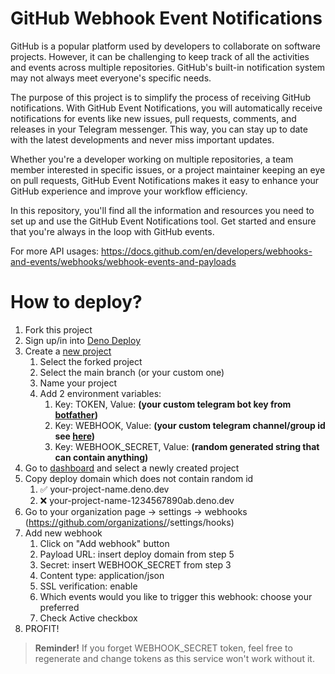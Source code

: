 # GitHub Webhook Event Notifications

GitHub is a popular platform used by developers to collaborate on software projects.
However, it can be challenging to keep track of all the activities and events across multiple repositories.
GitHub's built-in notification system may not always meet everyone's specific needs.

The purpose of this project is to simplify the process of receiving GitHub notifications.
With GitHub Event Notifications, you will automatically receive notifications for events like new issues,
pull requests, comments, and releases in your Telegram messenger.
This way, you can stay up to date with the latest developments and never miss important updates.

Whether you're a developer working on multiple repositories,
a team member interested in specific issues, or a project maintainer keeping an eye on pull requests,
GitHub Event Notifications makes it easy to enhance your GitHub experience and improve your workflow efficiency.

In this repository, you'll find all the information and resources you need to set up
and use the GitHub Event Notifications tool. Get started and ensure that you're always
in the loop with GitHub events.

For more API usages:
https://docs.github.com/en/developers/webhooks-and-events/webhooks/webhook-events-and-payloads

# How to deploy?

1. Fork this project
2. Sign up/in into [Deno Deploy](https://deno.com/deploy)
3. Create a [new project](https://dash.deno.com/new)
   1. Select the forked project
   2. Select the main branch (or your custom one)
   3. Name your project
   4. Add 2 environment variables:
      1. Key: TOKEN, Value: **(your custom telegram bot key from [botfather](https://t.me/botfather))**
      2. Key: WEBHOOK, Value: **(your custom telegram channel/group id see [here](https://gist.github.com/mraaroncruz/e76d19f7d61d59419002db54030ebe35))**
      3. Key: WEBHOOK_SECRET, Value: **(random generated string that can contain anything)**
4. Go to [dashboard](https://dash.deno.com/projects/) and select a newly created project
5. Copy deploy domain which does not contain random id
   1. ✅ your-project-name.deno.dev
   2. ❌ your-project-name-1234567890ab.deno.dev
6. Go to your organization page -> settings -> webhooks (https://github.com/organizations/<your-organization>/settings/hooks)
7. Add new webhook
   1. Click on "Add webhook" button
   2. Payload URL: insert deploy domain from step 5
   3. Secret: insert WEBHOOK_SECRET from step 3
   4. Content type: application/json
   5. SSL verification: enable
   6. Which events would you like to trigger this webhook: choose your preferred
   7. Check Active checkbox
8. PROFIT!


> **Reminder!**
> If you forget WEBHOOK_SECRET token, feel free to regenerate and change tokens as this service won't work without it.
